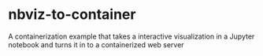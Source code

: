 # nbviz-to-container
A containerization example that takes a interactive visualization in a Jupyter notebook and turns it in to a containerized web server

